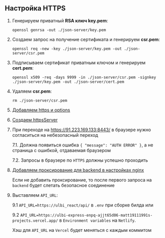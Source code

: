 ## Настройка HTTPS

1. Генерируем приватный **RSA ключ key.pem**: 

   `openssl genrsa -out ./json-server/key.pem`

2. Создаем запрос на получение сертификата и генерируем **csr.pem**:
 
   `openssl req -new -key ./json-server/key.pem -out ./json-server/csr.pem`

3. Подписываем сертификат приватным ключом и генерируем **cert.pem**: 

   `openssl x509 -req -days 9999 -in ./json-server/csr.pem -signkey ./json-server/key.pem -out ./json-server/cert.pem`

4. Удаляем **csr.pem**: 

   `rm ./json-server/csr.pem`

5. [Добавляем https и options](../json-server/index.js)

6. [Создаем httpsServer](../json-server/index.js)

7. При переходе на https://91.223.169.133:8443/ в браузере нужно согласиться на небезопасный 
   переход
   
   7.1. Должна появиться ошибка `{ "message": "AUTH ERROR" }`, а не страница с ошибкой,
        отдаваемая браузером
   
   7.2. Запросы в браузере по `HTTPS` должны успешно проходить

8. [Добавляем проксирование для backend в настройках nginx](../config/nginx/sites-enabled/default_with_ssl)

   Если не добавить проксирование, то после первого запроса на `backend` будет слетать
   безопасное соединение

9. Выставляем `API_URL`:

   9.1 `API_URL=https://ulbi_react/api/` в `.env` при сборке билда или

   9.2 `API_URL=https://ulbi-express-enpq-ajjt65d06-matt19111991s-projects.vercel.app/` в `Environment variables`
       на `Netlify`.
       
      Хэш для `API_URL` на `Vercel` будет меняться с каждым коммитом
